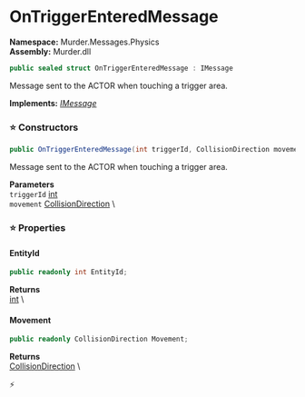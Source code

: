 # OnTriggerEnteredMessage

**Namespace:** Murder.Messages.Physics \
**Assembly:** Murder.dll

```csharp
public sealed struct OnTriggerEnteredMessage : IMessage
```

Message sent to the ACTOR when touching a trigger area.

**Implements:** _[IMessage](../../../Bang/Components/IMessage.html)_

### ⭐ Constructors
```csharp
public OnTriggerEnteredMessage(int triggerId, CollisionDirection movement)
```

Message sent to the ACTOR when touching a trigger area.

**Parameters** \
`triggerId` [int](https://learn.microsoft.com/en-us/dotnet/api/System.Int32?view=net-7.0) \
`movement` [CollisionDirection](../../../Murder/Utilities/CollisionDirection.html) \

### ⭐ Properties
#### EntityId
```csharp
public readonly int EntityId;
```

**Returns** \
[int](https://learn.microsoft.com/en-us/dotnet/api/System.Int32?view=net-7.0) \
#### Movement
```csharp
public readonly CollisionDirection Movement;
```

**Returns** \
[CollisionDirection](../../../Murder/Utilities/CollisionDirection.html) \


⚡